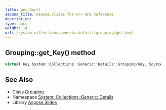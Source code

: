 ```yaml
---
title: get_Key()
second_title: Aspose.Slides for C++ API Reference
description: 
type: docs
weight: 14
url: /system.collections.generic.details/grouping/get_key/
---
```

## Grouping::get_Key() method




```cpp
virtual Key System::Collections::Generic::Details::Grouping<Key, Source>::get_Key() override
```

## See Also

* Class [Grouping](../)
* Namespace [System::Collections::Generic::Details](../../)
* Library [Aspose.Slides](../../../)